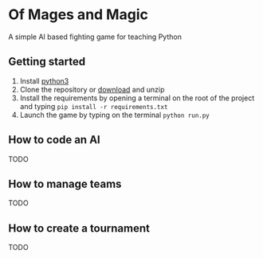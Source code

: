 # Of Mages and Magic

A simple AI based fighting game for teaching Python

## Getting started

1. Install [python3](https://www.python.org/downloads/release/python-352/)
2. Clone the repository or [download](https://github.com/munnellg/OfMagesAndMagic/archive/master.zip) and unzip
3. Install the requirements by opening a terminal on the root of the project and typing `pip install -r requirements.txt`
4. Launch the game by typing on the terminal `python run.py`

## How to code an AI

TODO

## How to manage teams

TODO

## How to create a tournament

TODO